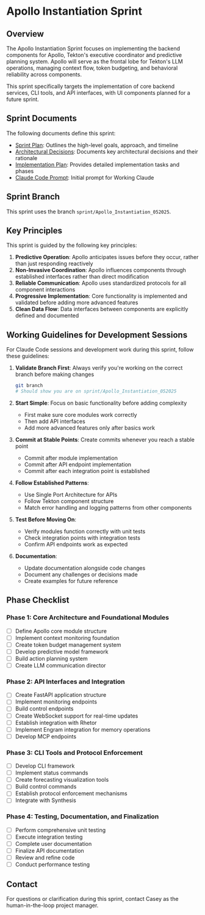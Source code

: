 # Apollo Instantiation Sprint

## Overview

The Apollo Instantiation Sprint focuses on implementing the backend components for Apollo, Tekton's executive coordinator and predictive planning system. Apollo will serve as the frontal lobe for Tekton's LLM operations, managing context flow, token budgeting, and behavioral reliability across components.

This sprint specifically targets the implementation of core backend services, CLI tools, and API interfaces, with UI components planned for a future sprint.

## Sprint Documents

The following documents define this sprint:

- [Sprint Plan](SprintPlan.md): Outlines the high-level goals, approach, and timeline
- [Architectural Decisions](ArchitecturalDecisions.md): Documents key architectural decisions and their rationale
- [Implementation Plan](ImplementationPlan.md): Provides detailed implementation tasks and phases
- [Claude Code Prompt](ClaudeCodePrompt.md): Initial prompt for Working Claude

## Sprint Branch

This sprint uses the branch `sprint/Apollo_Instantiation_052025`.

## Key Principles

This sprint is guided by the following key principles:

1. **Predictive Operation**: Apollo anticipates issues before they occur, rather than just responding reactively
2. **Non-Invasive Coordination**: Apollo influences components through established interfaces rather than direct modification
3. **Reliable Communication**: Apollo uses standardized protocols for all component interactions
4. **Progressive Implementation**: Core functionality is implemented and validated before adding more advanced features
5. **Clean Data Flow**: Data interfaces between components are explicitly defined and documented

## Working Guidelines for Development Sessions

For Claude Code sessions and development work during this sprint, follow these guidelines:

1. **Validate Branch First**: Always verify you're working on the correct branch before making changes
   ```bash
   git branch
   # Should show you are on sprint/Apollo_Instantiation_052025
   ```

2. **Start Simple**: Focus on basic functionality before adding complexity
   - First make sure core modules work correctly
   - Then add API interfaces
   - Add more advanced features only after basics work

3. **Commit at Stable Points**: Create commits whenever you reach a stable point
   - Commit after module implementation
   - Commit after API endpoint implementation
   - Commit after each integration point is established

4. **Follow Established Patterns**: 
   - Use Single Port Architecture for APIs
   - Follow Tekton component structure
   - Match error handling and logging patterns from other components

5. **Test Before Moving On**:
   - Verify modules function correctly with unit tests
   - Check integration points with integration tests
   - Confirm API endpoints work as expected

6. **Documentation**:
   - Update documentation alongside code changes
   - Document any challenges or decisions made
   - Create examples for future reference

## Phase Checklist

### Phase 1: Core Architecture and Foundational Modules
- [ ] Define Apollo core module structure
- [ ] Implement context monitoring foundation
- [ ] Create token budget management system
- [ ] Develop predictive model framework
- [ ] Build action planning system
- [ ] Create LLM communication director

### Phase 2: API Interfaces and Integration
- [ ] Create FastAPI application structure
- [ ] Implement monitoring endpoints
- [ ] Build control endpoints
- [ ] Create WebSocket support for real-time updates
- [ ] Establish integration with Rhetor
- [ ] Implement Engram integration for memory operations
- [ ] Develop MCP endpoints

### Phase 3: CLI Tools and Protocol Enforcement
- [ ] Develop CLI framework
- [ ] Implement status commands
- [ ] Create forecasting visualization tools
- [ ] Build control commands
- [ ] Establish protocol enforcement mechanisms
- [ ] Integrate with Synthesis

### Phase 4: Testing, Documentation, and Finalization
- [ ] Perform comprehensive unit testing
- [ ] Execute integration testing
- [ ] Complete user documentation
- [ ] Finalize API documentation
- [ ] Review and refine code
- [ ] Conduct performance testing

## Contact

For questions or clarification during this sprint, contact Casey as the human-in-the-loop project manager.